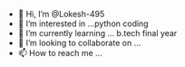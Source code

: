 - 👋 Hi, I’m @Lokesh-495
- 👀 I’m interested in ...python coding
- 🌱 I’m currently learning ... b.tech final year
- 💞️ I’m looking to collaborate on ... 
- 📫 How to reach me ...

<!---
Lokesh-495/Lokesh-495 is a ✨ special ✨ repository because its `README.md` (this file) appears on your GitHub profile.
You can click the Preview link to take a look at your changes.
--->
